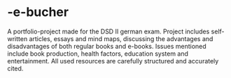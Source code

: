 # -e-bucher
A portfolio-project made for the DSD  II german exam. 
Project includes self-written articles, essays and mind maps, discussing the advantages and disadvantages of both regular books and e-books. 
Issues mentioned include book production, health factors, education system and entertainment. 
All used resources are carefully structured and accurately cited.
